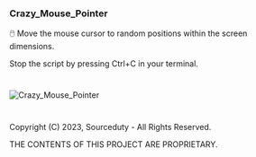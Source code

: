 ### Crazy_Mouse_Pointer

🖱️ Move the mouse cursor to random positions within the screen dimensions. 

Stop the script by pressing Ctrl+C in your terminal.

#

![Crazy_Mouse_Pointer](https://github.com/sourceduty/Crazy_Mouse_Pointer/assets/123030236/7b2a3a35-c978-4338-babc-667183c2ee66)

#

Copyright (C) 2023, Sourceduty - All Rights Reserved.

THE CONTENTS OF THIS PROJECT ARE PROPRIETARY.
